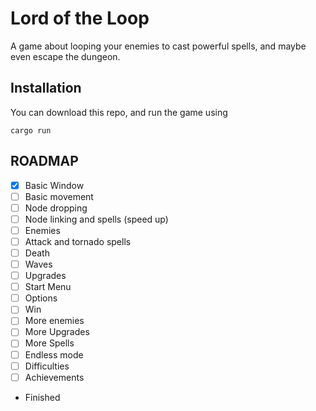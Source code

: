 # Lord of the Loop

A game about looping your enemies to cast powerful spells, and maybe even escape
the dungeon.

## Installation

You can download this repo, and run the game using

```console
cargo run
```

## ROADMAP

- [x] Basic Window
- [ ] Basic movement
- [ ] Node dropping
- [ ] Node linking and spells (speed up)
- [ ] Enemies
- [ ] Attack and tornado spells
- [ ] Death
- [ ] Waves
- [ ] Upgrades
- [ ] Start Menu
- [ ] Options
- [ ] Win
- [ ] More enemies
- [ ] More Upgrades
- [ ] More Spells
- [ ] Endless mode
- [ ] Difficulties
- [ ] Achievements
- Finished
